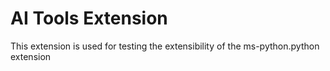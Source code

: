 # AI Tools Extension

This extension is used for testing the extensibility of the ms-python.python extension
